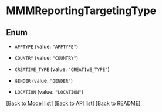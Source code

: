 # MMMReportingTargetingType

## Enum


* `APPTYPE` (value: `"APPTYPE"`)

* `COUNTRY` (value: `"COUNTRY"`)

* `CREATIVE_TYPE` (value: `"CREATIVE_TYPE"`)

* `GENDER` (value: `"GENDER"`)

* `LOCATION` (value: `"LOCATION"`)


[[Back to Model list]](../README.md#documentation-for-models) [[Back to API list]](../README.md#documentation-for-api-endpoints) [[Back to README]](../README.md)


